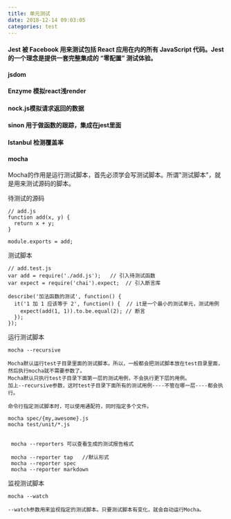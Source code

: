```yaml
---
title: 单元测试
date: 2018-12-14 09:03:05
categories: test
---
```


#### Jest 被 Facebook 用来测试包括 React 应用在内的所有 JavaScript 代码。Jest 的一个理念是提供一套完整集成的 “零配置” 测试体验。


#### jsdom


#### Enzyme 模拟react浅render


#### nock.js模拟请求返回的数据


#### sinon 用于做函数的跟踪，集成在jest里面


#### Istanbul 检测覆盖率


#### mocha

  Mocha的作用是运行测试脚本，首先必须学会写测试脚本。所谓"测试脚本"，就是用来测试源码的脚本。

待测试的源码

    // add.js
    function add(x, y) {
      return x + y;
    }

    module.exports = add;

测试脚本

    // add.test.js
    var add = require('./add.js');   // 引入待测试函数
    var expect = require('chai').expect;  // 引入断言库

    describe('加法函数的测试', function() {
      it('1 加 1 应该等于 2', function() {  // it是一个最小的测试单元，测试用例
        expect(add(1, 1)).to.be.equal(2); // 断言
      });
    });

运行测试脚本


    mocha --recursive  

    Mocha默认运行test子目录里面的测试脚本。所以，一般都会把测试脚本放在test目录里面，然后执行mocha就不需要参数了。
    Mocha默认只执行test子目录下面第一层的测试用例，不会执行更下层的用例。
    加上--recursive参数，这时test子目录下面所有的测试用例----不管在哪一层----都会执行。

    命令行指定测试脚本时，可以使用通配符，同时指定多个文件。

    mocha spec/{my,awesome}.js
    mocha test/unit/*.js


     mocha --reporters 可以查看生成的测试报告格式

     mocha --reporter tap   //默认形式
     mocha --reporter spec  
     mocha --reporter markdown


监视测试脚本

    mocha --watch

    --watch参数用来监视指定的测试脚本。只要测试脚本有变化，就会自动运行Mocha。    

